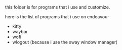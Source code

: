 this folder is for programs that i use and customize.

here is the list of programs that i use on endeavour
- kitty
- waybar
- wofi
- wlogout (because i use the sway window manager)
